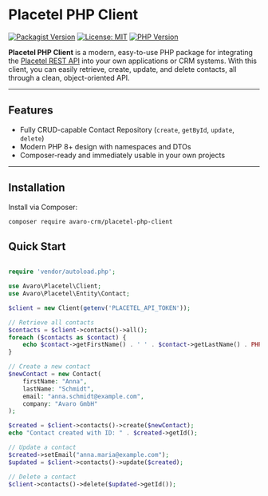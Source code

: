 # Placetel PHP Client

[![Packagist Version](https://img.shields.io/packagist/v/avaro-crm/placetel-php-client.svg)](https://packagist.org/packages/avaro-crm/placetel-php-client)
[![License: MIT](https://img.shields.io/badge/License-MIT-yellow.svg)](LICENSE)
[![PHP Version](https://img.shields.io/packagist/php-v/avaro-crm/placetel-php-client.svg)](https://www.php.net/)

**Placetel PHP Client** is a modern, easy-to-use PHP package for integrating the [Placetel REST API](https://developer.placetel.de/) into your own applications or CRM systems.
With this client, you can easily retrieve, create, update, and delete contacts, all through a clean, object-oriented API.

---

## Features

- Fully CRUD-capable Contact Repository (`create`, `getById`, `update`, `delete`)
- Modern PHP 8+ design with namespaces and DTOs
- Composer-ready and immediately usable in your own projects

---

## Installation

Install via Composer:

```bash
composer require avaro-crm/placetel-php-client
```

## Quick Start

```php

require 'vendor/autoload.php';

use Avaro\Placetel\Client;
use Avaro\Placetel\Entity\Contact;

$client = new Client(getenv('PLACETEL_API_TOKEN'));

// Retrieve all contacts
$contacts = $client->contacts()->all();
foreach ($contacts as $contact) {
    echo $contact->getFirstName() . ' ' . $contact->getLastName() . PHP_EOL;
}

// Create a new contact
$newContact = new Contact(
    firstName: "Anna",
    lastName: "Schmidt",
    email: "anna.schmidt@example.com",
    company: "Avaro GmbH"
);

$created = $client->contacts()->create($newContact);
echo "Contact created with ID: " . $created->getId();

// Update a contact
$created->setEmail("anna.maria@example.com");
$updated = $client->contacts()->update($created);

// Delete a contact
$client->contacts()->delete($updated->getId());
```